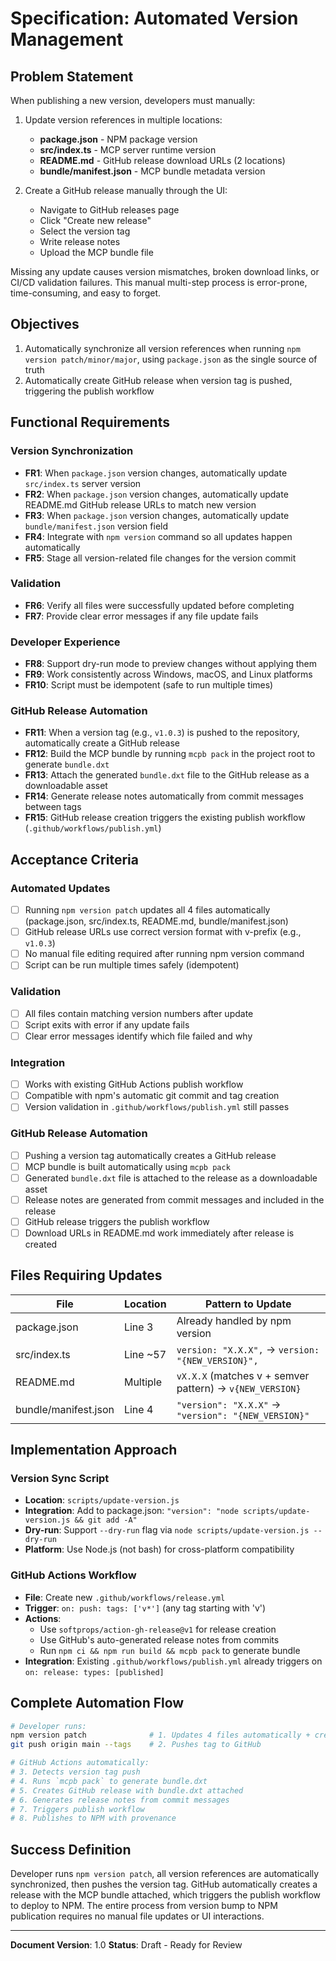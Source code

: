 # Specification: Automated Version Management

## Problem Statement

When publishing a new version, developers must manually:

1. Update version references in multiple locations:
   - **package.json** - NPM package version
   - **src/index.ts** - MCP server runtime version
   - **README.md** - GitHub release download URLs (2 locations)
   - **bundle/manifest.json** - MCP bundle metadata version

2. Create a GitHub release manually through the UI:
   - Navigate to GitHub releases page
   - Click "Create new release"
   - Select the version tag
   - Write release notes
   - Upload the MCP bundle file

Missing any update causes version mismatches, broken download links, or CI/CD validation failures. This manual multi-step process is error-prone, time-consuming, and easy to forget.

## Objectives

1. Automatically synchronize all version references when running `npm version patch/minor/major`, using `package.json` as the single source of truth
2. Automatically create GitHub release when version tag is pushed, triggering the publish workflow

## Functional Requirements

### Version Synchronization

- **FR1**: When `package.json` version changes, automatically update `src/index.ts` server version
- **FR2**: When `package.json` version changes, automatically update README.md GitHub release URLs to match new version
- **FR3**: When `package.json` version changes, automatically update `bundle/manifest.json` version field
- **FR4**: Integrate with `npm version` command so all updates happen automatically
- **FR5**: Stage all version-related file changes for the version commit

### Validation

- **FR6**: Verify all files were successfully updated before completing
- **FR7**: Provide clear error messages if any file update fails

### Developer Experience

- **FR8**: Support dry-run mode to preview changes without applying them
- **FR9**: Work consistently across Windows, macOS, and Linux platforms
- **FR10**: Script must be idempotent (safe to run multiple times)

### GitHub Release Automation

- **FR11**: When a version tag (e.g., `v1.0.3`) is pushed to the repository, automatically create a GitHub release
- **FR12**: Build the MCP bundle by running `mcpb pack` in the project root to generate `bundle.dxt`
- **FR13**: Attach the generated `bundle.dxt` file to the GitHub release as a downloadable asset
- **FR14**: Generate release notes automatically from commit messages between tags
- **FR15**: GitHub release creation triggers the existing publish workflow (`.github/workflows/publish.yml`)

## Acceptance Criteria

### Automated Updates
- [ ] Running `npm version patch` updates all 4 files automatically (package.json, src/index.ts, README.md, bundle/manifest.json)
- [ ] GitHub release URLs use correct version format with v-prefix (e.g., `v1.0.3`)
- [ ] No manual file editing required after running npm version command
- [ ] Script can be run multiple times safely (idempotent)

### Validation
- [ ] All files contain matching version numbers after update
- [ ] Script exits with error if any update fails
- [ ] Clear error messages identify which file failed and why

### Integration
- [ ] Works with existing GitHub Actions publish workflow
- [ ] Compatible with npm's automatic git commit and tag creation
- [ ] Version validation in `.github/workflows/publish.yml` still passes

### GitHub Release Automation
- [ ] Pushing a version tag automatically creates a GitHub release
- [ ] MCP bundle is built automatically using `mcpb pack`
- [ ] Generated `bundle.dxt` file is attached to the release as a downloadable asset
- [ ] Release notes are generated from commit messages and included in the release
- [ ] GitHub release triggers the publish workflow
- [ ] Download URLs in README.md work immediately after release is created

## Files Requiring Updates

| File | Location | Pattern to Update |
|------|----------|-------------------|
| package.json | Line 3 | Already handled by npm version |
| src/index.ts | Line ~57 | `version: "X.X.X",` → `version: "{NEW_VERSION}",` |
| README.md | Multiple | `vX.X.X` (matches v + semver pattern) → `v{NEW_VERSION}` |
| bundle/manifest.json | Line 4 | `"version": "X.X.X"` → `"version": "{NEW_VERSION}"` |

## Implementation Approach

### Version Sync Script

- **Location**: `scripts/update-version.js`
- **Integration**: Add to package.json: `"version": "node scripts/update-version.js && git add -A"`
- **Dry-run**: Support `--dry-run` flag via `node scripts/update-version.js --dry-run`
- **Platform**: Use Node.js (not bash) for cross-platform compatibility

### GitHub Actions Workflow

- **File**: Create new `.github/workflows/release.yml`
- **Trigger**: `on: push: tags: ['v*']` (any tag starting with 'v')
- **Actions**:
  - Use `softprops/action-gh-release@v1` for release creation
  - Use GitHub's auto-generated release notes from commits
  - Run `npm ci && npm run build && mcpb pack` to generate bundle
- **Integration**: Existing `.github/workflows/publish.yml` already triggers on `on: release: types: [published]`

## Complete Automation Flow

```bash
# Developer runs:
npm version patch              # 1. Updates 4 files automatically + creates git tag
git push origin main --tags    # 2. Pushes tag to GitHub

# GitHub Actions automatically:
# 3. Detects version tag push
# 4. Runs `mcpb pack` to generate bundle.dxt
# 5. Creates GitHub release with bundle.dxt attached
# 6. Generates release notes from commit messages
# 7. Triggers publish workflow
# 8. Publishes to NPM with provenance
```

## Success Definition

Developer runs `npm version patch`, all version references are automatically synchronized, then pushes the version tag. GitHub automatically creates a release with the MCP bundle attached, which triggers the publish workflow to deploy to NPM. The entire process from version bump to NPM publication requires no manual file updates or UI interactions.

---

**Document Version**: 1.0
**Status**: Draft - Ready for Review
